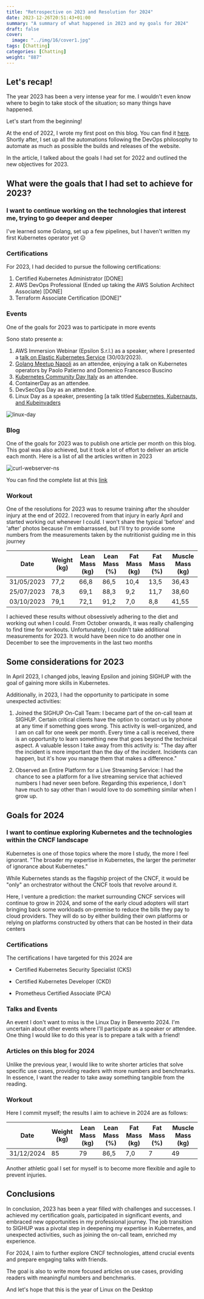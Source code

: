 ```yaml
---
title: "Retrospective on 2023 and Resolution for 2024"
date: 2023-12-26T20:51:43+01:00
summary: "A summary of what happened in 2023 and my goals for 2024"
draft: false
cover:
  image: "../img/16/cover1.jpg"
tags: [Chatting]
categories: [Chatting]
weight: "887"
---
```


## Let's recap!

The year 2023 has been a very intense year for me. I wouldn't even know where to begin to take stock of the situation; so many things have happened.

Let's start from the beginning!

At the end of 2022, I wrote my first post on this blog. You can find it [here](https://ettoreciarcia.com/posts/00-retrospective-resolutions/). Shortly after, I set up all the automations following the DevOps philosophy to automate as much as possible the builds and releases of the website.

In the article, I talked about the goals I had set for 2022 and outlined the new objectives for 2023.

## What were the goals that I had set to achieve for 2023?

### I want to continue working on the technologies that interest me, trying to go deeper and deeper

I've learned some Golang, set up a few pipelines, but I haven't written my first Kubernetes operator yet 😥

### Certifications

For 2023, I had decided to pursue the following certifications:

1. Certified Kubernetes Administrator [DONE]
2. AWS DevOps Professional (Ended up taking the AWS Solution Architect Associate) [DONE]
3. Terraform Associate Certification [DONE]"

<!-- ![certifications](../img/16/collage.png) -->

### Events

One of the goals for 2023 was to participate in more events

Sono stato presente a:


1. AWS Immersion Webinar (Epsilon S.r.l.) as a speaker, where I presented a [talk on Elastic Kubernetes Service](https://www.youtube.com/watch?v=9oAn1c9I078&t=5543s) (30/03/2023).
2. [Golang Meetup Napoli](https://community.cncf.io/events/details/cncf-napoli-presents-how-to-extend-kubernetes-please-welcome-the-operator-pattern/) as an attendee, enjoying a talk on Kubernetes operators by Paolo Patierno and Domenico Francesco Buscino
3. [Kubernetes Community Day Italy](https://community.cncf.io/events/details/cncf-kcd-italy-presents-kubernetes-community-days-italy-2023/) as an attendee.
4. ContainerDay as an attendee.
5. DevSecOps Day as an attendee.
6. Linux Day as a speaker, presenting [a talk titled [Kubernetes, Kubernauts, and Kubeinvaders](https://www.youtube.com/watch?v=1tHkEfbGjgE&t=655s)


![linux-day](../img/16/yaml-guy.png)

### Blog

One of the goals for 2023 was to publish one article per month on this blog. This goal was also achieved, but it took a lot of effort to deliver an article each month. Here is a list of all the articles written in 2023

![curl-webserver-ns](../img/16/archive.png)


You can find the complete list at this [link](https://ettoreciarcia.com/archives/)

### Workout

One of the resolutions for 2023 was to resume training after the shoulder injury at the end of 2022. I recovered from that injury in early April and started working out whenever I could. I won't share the typical 'before' and 'after' photos because I'm embarrassed, but I'll try to provide some numbers from the measurements taken by the nutritionist guiding me in this journey


| Date       | Weight (kg)   | Lean Mass (kg) | Lean Mass (%) | Fat Mass (kg) | Fat Mass (%) | Muscle Mass (kg) |
|------------|--------|------------------|-----------------|-------------------|------------------|-----------------------|
| 31/05/2023 | 77,2   | 66,8             | 86,5            | 10,4              | 13,5             | 36,43                 |
| 25/07/2023 | 78,3   | 69,1             | 88,3            | 9,2               | 11,7             | 38,60                 |
| 03/10/2023 | 79,1   | 72,1             | 91,2            | 7,0               | 8,8              | 41,55                 |

I achieved these results without obsessively adhering to the diet and working out when I could. From October onwards, it was really challenging to find time for workouts. Unfortunately, I couldn't take additional measurements for 2023. It would have been nice to do another one in December to see the improvements in the last two months

## Some considerations for 2023

In April 2023, I changed jobs, leaving Epsilon and joining SIGHUP with the goal of gaining more skills in Kubernetes.

Additionally, in 2023, I had the opportunity to participate in some unexpected activities:

1. Joined the SIGHUP On-Call Team: I became part of the on-call team at SIGHUP. Certain critical clients have the option to contact us by phone at any time if something goes wrong. This activity is well-organized, and I am on call for one week per month. Every time a call is received, there is an opportunity to learn something new that goes beyond the technical aspect. A valuable lesson I take away from this activity is: "The day after the incident is more important than the day of the incident. Incidents can happen, but it's how you manage them that makes a difference."

2. Observed an Entire Platform for a Live Streaming Service: I had the chance to see a platform for a live streaming service that achieved numbers I had never seen before. Regarding this experience, I don't have much to say other than I would love to do something similar when I grow up.


## Goals for 2024

### I want to continue exploring Kubernetes and the technologies within the CNCF landscape

Kubernetes is one of those topics where the more I study, the more I feel ignorant. "The broader my expertise in Kubernetes, the larger the perimeter of ignorance about Kubernetes."

While Kubernetes stands as the flagship project of the CNCF, it would be "only" an orchestrator without the CNCF tools that revolve around it.

Here, I venture a prediction: the market surrounding CNCF services will continue to grow in 2024, and some of the early cloud adopters will start bringing back some workloads on-premise to reduce the bills they pay to cloud providers. They will do so by either building their own platforms or relying on platforms constructed by others that can be hosted in their data centers

### Certifications

The certifications I have targeted for this 2024 are

- Certified Kubernetes Security Specialist (CKS)

- Certified Kubernetes Developer (CKD)

- Prometheus Certified Associate (PCA)


### Talks and Events

An event I don't want to miss is the Linux Day in Benevento 2024. I'm uncertain about other events where I'll participate as a speaker or attendee. One thing I would like to do this year is to prepare a talk with a friend!

### Articles on this blog for 2024

Unlike the previous year, I would like to write shorter articles that solve specific use cases, providing readers with more numbers and benchmarks. In essence, I want the reader to take away something tangible from the reading.

### Workout

Here I commit myself; the results I aim to achieve in 2024 are as follows:

| Date       | Weight (kg)   | Lean Mass (kg) | Lean Mass (%) | Fat Mass (kg) | Fat Mass (%) | Muscle Mass (kg) |
|------------|--------|------------------|-----------------|-------------------|------------------|-----------------------|
| 31/12/2024 | 85     | 79               | 86,5            | 7,0               | 7                | 49                    |


Another athletic goal I set for myself is to become more flexible and agile to prevent injuries.

## Conclusions 

In conclusion, 2023 has been a year filled with challenges and successes. I achieved my certification goals, participated in significant events, and embraced new opportunities in my professional journey. The job transition to SIGHUP was a pivotal step in deepening my expertise in Kubernetes, and unexpected activities, such as joining the on-call team, enriched my experience.

For 2024, I aim to further explore CNCF technologies, attend crucial events and prepare engaging talks with friends. 

The goal is also to write more focused articles on use cases, providing readers with meaningful numbers and benchmarks. 

And let's hope that this is the year of Linux on the Desktop
